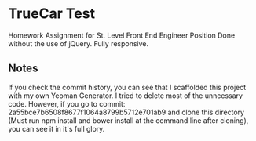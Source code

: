 # TrueCar Test
Homework Assignment for St. Level Front End Engineer Position
Done without the use of jQuery. Fully responsive.

## Notes
If you check the commit history, you can see that I scaffolded this project with my own Yeoman Generator. I tried to delete most of the unncessary code. However, if you go to commit: 2a55bce7b6508f8677f1064a8799b5712e701ab9 and clone this directory (Must run npm install and bower install at the command line after cloning), you can see it in it's full glory.
